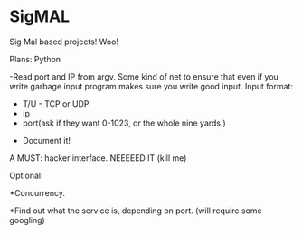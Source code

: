 # SigMAL

Sig Mal based projects! Woo!

Plans:
Python

-Read port and IP from argv. Some kind of net to ensure that even if you write garbage input program makes sure you write good input.
Input format:

* T/U - TCP or UDP
* ip
* port(ask  if they want 0-1023, or the whole nine yards.)

- Document it!

A MUST:
hacker interface. NEEEEED IT (kill me)



Optional:

*Concurrency. 

*Find out what the service is, depending on port. (will require some googling)

